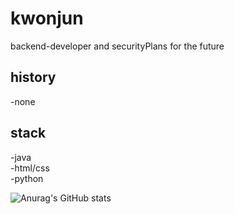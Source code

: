
<!--
**jun060703/jun060703** is a ✨ _special_ ✨ repository because its `README.md` (this file) appears on your GitHub profile.

Here are some ideas to get you started:
ㄹ
- 🔭 I’m currently working on ...
- 🌱 I’m currently learning ...
- 👯 I’m looking to collaborate on ...
- 🤔 I’m looking for help with ...
- 💬 Ask me about ...
- 📫 How to reach me: ...
- 😄 Pronouns: ...
- ⚡ Fun fact: ...
-->
# kwonjun
backend-developer and securityPlans for the future

## history
-none

## stack
-java  
-html/css  
-python  




![Anurag's GitHub stats](https://github-readme-stats.vercel.app/api?username=jun060703&show_icons=true&theme=radical)
